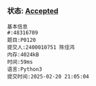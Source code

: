 ### 状态: [Accepted](http://dsbpython.openjudge.cn/dspythonbook/solution/48316709/)
```
基本信息
#:48316709
题目:P0120
提交人:2400010751 陈佳鸿
内存:4024kB
时间:59ms
语言:Python3
提交时间:2025-02-20 21:05:04
```
